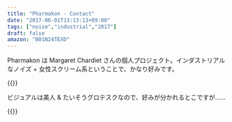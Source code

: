 ```yaml
---
title: "Pharmakon - Contact"
date: "2017-06-01T13:13:13+09:00"
tags: ["noise","industrial","2017"]
draft: false
amazon: "B01N24TEXD"
---
```


Pharmakon は Margaret Chardiet さんの個人プロジェクト。インダストリアルなノイズ + 女性スクリーム系ということで、かなり好みです。

{{<youtube GMk7GLQtHnQ>}}

ビジュアルは美人 & たいそうグロテスクなので、好みが分かれるとこですが……

{{<amazon B01N24TEXD>}}
